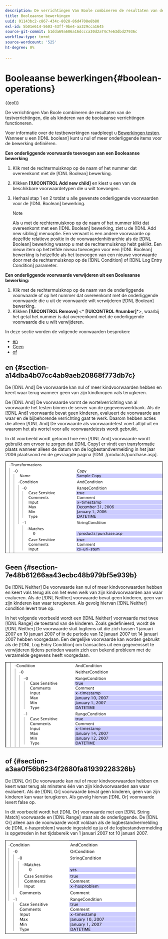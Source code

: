 ```yaml
---
description: De verrichtingen Van Boole combineren de resultaten van de testverrichtingen, die als kinderen van de booleaanse verrichtingen functioneren.
title: Booleaanse bewerkingen
uuid: 01143bc2-c867-434c-8028-86d4708e8b80
exl-id: 5b01e614-5603-43ff-9be4-aa329cca1645
source-git-commit: b1dda69a606a16dccca30d2a74c7e63dbd27936c
workflow-type: tm+mt
source-wordcount: '525'
ht-degree: 0%

---
```


# Booleaanse bewerkingen{#boolean-operations}

{{eol}}

De verrichtingen Van Boole combineren de resultaten van de testverrichtingen, die als kinderen van de booleaanse verrichtingen functioneren.

Voor informatie over de testbewerkingen raadpleegt u [Bewerkingen testen](../../../../home/c-dataset-const-proc/c-conditions/c-test-ops/c-test-ops.md#concept-c4bf6cb9e7a94cc7ac49ca9b0b1a2144). Wanneer u een [!DNL boolean] kunt u nul of meer onderliggende items voor de bewerking definiëren.

**Een onderliggende voorwaarde toevoegen aan een Booleaanse bewerking**

1. Klik met de rechtermuisknop op de naam of het nummer dat overeenkomt met de [!DNL Boolean] bewerking.
1. Klikken **[!UICONTROL Add new child]** en kiest u een van de beschikbare voorwaardetypen die u wilt toevoegen.
1. Herhaal stap 1 en 2 totdat u alle gewenste onderliggende voorwaarden voor de [!DNL Boolean] bewerking.

   >[!NOTE]
   >
   >Als u met de rechtermuisknop op de naam of het nummer klikt dat overeenkomt met een [!DNL Boolean] bewerking, ziet u de [!DNL Add new sibling] menuoptie. Een verwant is een andere voorwaarde op dezelfde relatieve positie in de voorwaardenhiërarchie als de [!DNL Boolean] bewerking waarop u met de rechtermuisknop hebt geklikt. Een nieuw item op hetzelfde niveau toevoegen voor een [!DNL Boolean] bewerking is hetzelfde als het toevoegen van een nieuwe voorwaarde door met de rechtermuisknop op de [!DNL Condition] of [!DNL Log Entry Condition] parameter.

**Een onderliggende voorwaarde verwijderen uit een Booleaanse bewerking:**

1. Klik met de rechtermuisknop op de naam van de onderliggende voorwaarde of op het nummer dat overeenkomt met de onderliggende voorwaarde die u uit de voorwaarde wilt verwijderen [!DNL Boolean] bewerking.
1. Klikken **[!UICONTROL Remove]** &lt;* **[!UICONTROL #number]***>, waarbij het getal het nummer is dat overeenkomt met de onderliggende voorwaarde die u wilt verwijderen.

In deze sectie worden de volgende voorwaarden besproken:

* [en](../../../../home/c-dataset-const-proc/c-conditions/c-test-ops/c-boolean-ops.md#section-a14dba4b07cc4ab9aeb20868f773db7c)
* [Geen](../../../../home/c-dataset-const-proc/c-conditions/c-test-ops/c-boolean-ops.md#section-7e48b61266aa43ecbc48b979bf5e939b)
* [of](../../../../home/c-dataset-const-proc/c-conditions/c-test-ops/c-boolean-ops.md#section-a3aa0f56b6234f2680fa81939228326b)

## en {#section-a14dba4b07cc4ab9aeb20868f773db7c}

De [!DNL And] De voorwaarde kan nul of meer kindvoorwaarden hebben en keert waar terug wanneer geen van zijn kindknopen vals terugkeren.

De [!DNL And] De voorwaarde vormt de wortelverrichting van al voorwaarde het testen binnen de server van de gegevenswerkbank. Als de [!DNL And] voorwaarde bevat geen kinderen, evalueert de voorwaarde aan waar en de bijbehorende verrichting gaat te werk. Daarom hebben acties die alleen [!DNL And] De voorwaarde als voorwaardetest voert altijd uit en waarom het als wortel voor alle voorwaardetests wordt gebruikt.

In dit voorbeeld wordt getoond hoe een [!DNL And] voorwaarde wordt gebruikt om ervoor te zorgen dat [!DNL Copy] er vindt een transformatie plaats wanneer alleen de datum van de logbestandvermelding in het jaar 2006 plaatsvond en de gevraagde pagina [!DNL /products/purchase.asp].

![](assets/cfg_Condition_AndCondition.png)

## Geen {#section-7e48b61266aa43ecbc48b979bf5e939b}

De [!DNL Neither] De voorwaarde kan nul of meer kindvoorwaarden hebben en keert vals terug als om het even welk van zijn kindvoorwaarden aan waar evalueren. Als de [!DNL Neither] voorwaarde bevat geen kinderen, geen van zijn kinderen kan waar terugkeren. Als gevolg hiervan [!DNL Neither] condition levert true op.

In het volgende voorbeeld wordt een [!DNL Neither] voorwaarde met twee [!DNL Range] de toestand van de kinderen. Zoals gedefinieerd, wordt de [!DNL Neither] De voorwaarde sluit logitems uit die zich tussen 1 januari 2007 en 10 januari 2007 of in de periode van 12 januari 2007 tot 14 januari 2007 hebben voorgedaan. Een dergelijke voorwaarde kan worden gebruikt als de [!DNL Log Entry Condition] om transacties uit een gegevensset te verwijderen tijdens perioden waarin zich een bekend probleem met de verzamelde gegevens heeft voorgedaan.

![](assets/cfg_Condition_NeitherCondition.png)

## of {#section-a3aa0f56b6234f2680fa81939228326b}

De [!DNL Or] De voorwaarde kan nul of meer kindvoorwaarden hebben en keert waar terug als minstens één van zijn kindvoorwaarden aan waar evalueert. Als de [!DNL Or] voorwaarde bevat geen kinderen, geen van zijn kinderen kan waar terugkeren. Als gevolg hiervan [!DNL Or] voorwaarde levert false op.

In dit voorbeeld wordt het [!DNL Or] voorwaarde met een [!DNL String Match] voorwaarde en [!DNL Range] staat als de onderliggende. De [!DNL Or] alleen aan de voorwaarde wordt voldaan als de logbestandvermelding de [!DNL x-hasproblem] waarde ingesteld op ja of de logbestandvermelding is opgetreden in het tijdsbereik van 1 januari 2007 tot 10 januari 2007.

![](assets/cfg_Condition_OrCondition.png)
